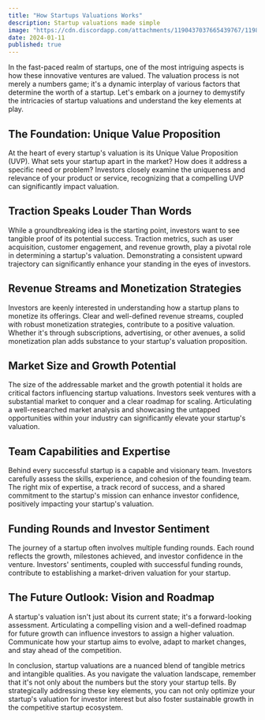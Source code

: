 ```yaml
---
title: "How Startups Valuations Works"
description: Startup valuations made simple
image: "https://cdn.discordapp.com/attachments/1190437037665439767/1198775275618566244/foundercentral_49862_Entrepreneur_53076d84-b620-47af-9bbb-d64e3525643f.png?ex=65c02179&is=65adac79&hm=6f8b9fed004e6068f77663fed59f740344c0e5f2d7a618f841fcfa24ddef7a18&"
date: 2024-01-11
published: true
---
```


In the fast-paced realm of startups, one of the most intriguing aspects is how these innovative ventures are valued. The valuation process is not merely a numbers game; it's a dynamic interplay of various factors that determine the worth of a startup. Let's embark on a journey to demystify the intricacies of startup valuations and understand the key elements at play.

## The Foundation: Unique Value Proposition

At the heart of every startup's valuation is its Unique Value Proposition (UVP). What sets your startup apart in the market? How does it address a specific need or problem? Investors closely examine the uniqueness and relevance of your product or service, recognizing that a compelling UVP can significantly impact valuation.

## Traction Speaks Louder Than Words

While a groundbreaking idea is the starting point, investors want to see tangible proof of its potential success. Traction metrics, such as user acquisition, customer engagement, and revenue growth, play a pivotal role in determining a startup's valuation. Demonstrating a consistent upward trajectory can significantly enhance your standing in the eyes of investors.

## Revenue Streams and Monetization Strategies

Investors are keenly interested in understanding how a startup plans to monetize its offerings. Clear and well-defined revenue streams, coupled with robust monetization strategies, contribute to a positive valuation. Whether it's through subscriptions, advertising, or other avenues, a solid monetization plan adds substance to your startup's valuation proposition.

## Market Size and Growth Potential

The size of the addressable market and the growth potential it holds are critical factors influencing startup valuations. Investors seek ventures with a substantial market to conquer and a clear roadmap for scaling. Articulating a well-researched market analysis and showcasing the untapped opportunities within your industry can significantly elevate your startup's valuation.

## Team Capabilities and Expertise

Behind every successful startup is a capable and visionary team. Investors carefully assess the skills, experience, and cohesion of the founding team. The right mix of expertise, a track record of success, and a shared commitment to the startup's mission can enhance investor confidence, positively impacting your startup's valuation.

## Funding Rounds and Investor Sentiment

The journey of a startup often involves multiple funding rounds. Each round reflects the growth, milestones achieved, and investor confidence in the venture. Investors' sentiments, coupled with successful funding rounds, contribute to establishing a market-driven valuation for your startup.

## The Future Outlook: Vision and Roadmap

A startup's valuation isn't just about its current state; it's a forward-looking assessment. Articulating a compelling vision and a well-defined roadmap for future growth can influence investors to assign a higher valuation. Communicate how your startup aims to evolve, adapt to market changes, and stay ahead of the competition.

In conclusion, startup valuations are a nuanced blend of tangible metrics and intangible qualities. As you navigate the valuation landscape, remember that it's not only about the numbers but the story your startup tells. By strategically addressing these key elements, you can not only optimize your startup's valuation for investor interest but also foster sustainable growth in the competitive startup ecosystem.
